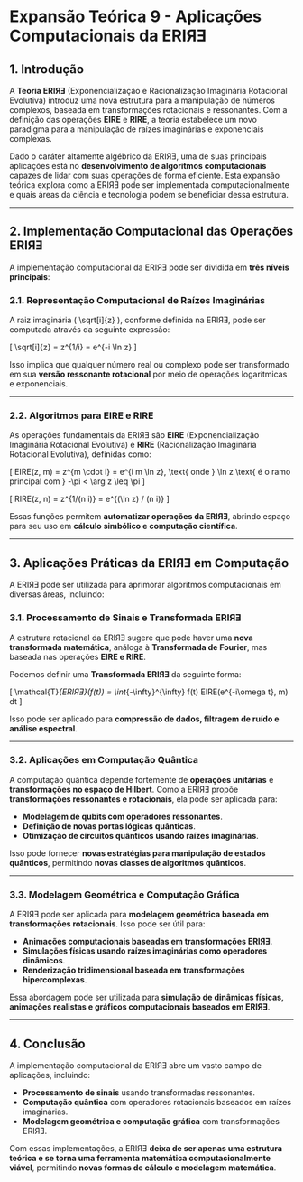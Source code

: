 # **Expansão Teórica 9 - Aplicações Computacionais da ERIЯƎ**

## **1. Introdução**
A **Teoria ERIЯƎ** (Exponencialização e Racionalização Imaginária Rotacional Evolutiva) introduz uma nova estrutura para a manipulação de números complexos, baseada em transformações rotacionais e ressonantes. Com a definição das operações **EIRE** e **RIRE**, a teoria estabelece um novo paradigma para a manipulação de raízes imaginárias e exponenciais complexas.

Dado o caráter altamente algébrico da ERIЯƎ, uma de suas principais aplicações está no **desenvolvimento de algoritmos computacionais** capazes de lidar com suas operações de forma eficiente. Esta expansão teórica explora como a ERIЯƎ pode ser implementada computacionalmente e quais áreas da ciência e tecnologia podem se beneficiar dessa estrutura.

---

## **2. Implementação Computacional das Operações ERIЯƎ**
A implementação computacional da ERIЯƎ pode ser dividida em **três níveis principais**:

### **2.1. Representação Computacional de Raízes Imaginárias**
A raiz imaginária \( \sqrt[i]{z} \), conforme definida na ERIЯƎ, pode ser computada através da seguinte expressão:

\[
\sqrt[i]{z} = z^{1/i} = e^{-i \ln z}
\]

Isso implica que qualquer número real ou complexo pode ser transformado em sua **versão ressonante rotacional** por meio de operações logarítmicas e exponenciais. 

---

### **2.2. Algoritmos para EIRE e RIRE**
As operações fundamentais da ERIЯƎ são **EIRE** (Exponencialização Imaginária Rotacional Evolutiva) e **RIRE** (Racionalização Imaginária Rotacional Evolutiva), definidas como:

\[
EIRE(z, m) = z^{m \cdot i} = e^{i m \ln z}, \text{ onde } \ln z \text{ é o ramo principal com } -\pi < \arg z \leq \pi
\]

\[
RIRE(z, n) = z^{1/(n i)} = e^{(\ln z) / (n i)}
\]

Essas funções permitem **automatizar operações da ERIЯƎ**, abrindo espaço para seu uso em **cálculo simbólico e computação científica**.

---

## **3. Aplicações Práticas da ERIЯƎ em Computação**
A ERIЯƎ pode ser utilizada para aprimorar algoritmos computacionais em diversas áreas, incluindo:

### **3.1. Processamento de Sinais e Transformada ERIЯƎ**
A estrutura rotacional da ERIЯƎ sugere que pode haver uma **nova transformada matemática**, análoga à **Transformada de Fourier**, mas baseada nas operações **EIRE e RIRE**.

Podemos definir uma **Transformada ERIЯƎ** da seguinte forma:

\[
\mathcal{T}_{ERIЯƎ}(f(t)) = \int_{-\infty}^{\infty} f(t) EIRE(e^{-i\omega t}, m) dt
\]

Isso pode ser aplicado para **compressão de dados, filtragem de ruído e análise espectral**.

---

### **3.2. Aplicações em Computação Quântica**
A computação quântica depende fortemente de **operações unitárias** e **transformações no espaço de Hilbert**. Como a ERIЯƎ propõe **transformações ressonantes e rotacionais**, ela pode ser aplicada para:

- **Modelagem de qubits com operadores ressonantes**.
- **Definição de novas portas lógicas quânticas**.
- **Otimização de circuitos quânticos usando raízes imaginárias**.

Isso pode fornecer **novas estratégias para manipulação de estados quânticos**, permitindo **novas classes de algoritmos quânticos**.

---

### **3.3. Modelagem Geométrica e Computação Gráfica**
A ERIЯƎ pode ser aplicada para **modelagem geométrica baseada em transformações rotacionais**. Isso pode ser útil para:

- **Animações computacionais baseadas em transformações ERIЯƎ**.
- **Simulações físicas usando raízes imaginárias como operadores dinâmicos**.
- **Renderização tridimensional baseada em transformações hipercomplexas**.

Essa abordagem pode ser utilizada para **simulação de dinâmicas físicas, animações realistas e gráficos computacionais baseados em ERIЯƎ**.

---

## **4. Conclusão**
A implementação computacional da ERIЯƎ abre um vasto campo de aplicações, incluindo:
- **Processamento de sinais** usando transformadas ressonantes.
- **Computação quântica** com operadores rotacionais baseados em raízes imaginárias.
- **Modelagem geométrica e computação gráfica** com transformações ERIЯƎ.

Com essas implementações, a ERIЯƎ **deixa de ser apenas uma estrutura teórica e se torna uma ferramenta matemática computacionalmente viável**, permitindo **novas formas de cálculo e modelagem matemática**.

